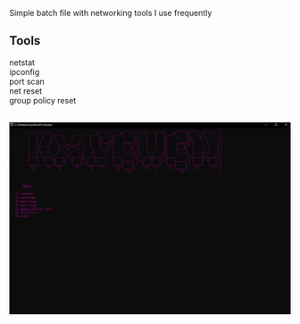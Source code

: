 Simple batch file with networking tools I use frequently <br/>
## Tools
netstat <br/>
ipconfig <br/>
port scan <br/>
net reset <br/>
group policy reset <br/>
<p align=center>
  <br>
  <a href="https://github.com/skylartr/kx7" target="_blank"><img src="/misc/kx7.png"/></a>
  <br>
  </p>
